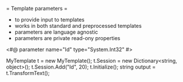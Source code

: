 = Template parameters =

* to provide input to templates
* works in both standard and preprocessed templates
* parameters are language agnostic
* parameters are private read-ony properties

<#@ parameter name="Id" type="System.Int32" #>

MyTemplate t = new MyTemplate();
t.Session = new Dictionary<string, object>();
t.Session.Add("Id", 20);
t.Initialize();
string output = t.TransformText();
